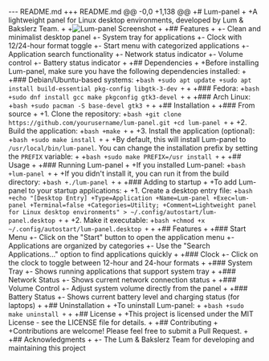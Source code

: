 --- README.md
+++ README.md
@@ -0,0 +1,138 @@
+# Lum-panel
+
+A lightweight panel for Linux desktop environments, developed by Lum & Bakslerz Team.
+
+![Lum-panel Screenshot](screenshot.png)
+
+## Features
+
+- Clean and minimalist desktop panel
+- System tray for applications
+- Clock with 12/24-hour format toggle
+- Start menu with categorized applications
+- Application search functionality
+- Network status indicator
+- Volume control
+- Battery status indicator
+
+## Dependencies
+
+Before installing Lum-panel, make sure you have the following dependencies installed:
+
+### Debian/Ubuntu-based systems:
+```bash
+sudo apt update
+sudo apt install build-essential pkg-config libgtk-3-dev
+```
+
+### Fedora:
+```bash
+sudo dnf install gcc make pkgconfig gtk3-devel
+```
+
+### Arch Linux:
+```bash
+sudo pacman -S base-devel gtk3
+```
+
+## Installation
+
+### From source
+
+1. Clone the repository:
+```bash
+git clone https://github.com/yourusername/lum-panel.git
+cd lum-panel
+```
+
+2. Build the application:
+```bash
+make
+```
+
+3. Install the application (optional):
+```bash
+sudo make install
+```
+
+By default, this will install Lum-panel to `/usr/local/bin/lum-panel`. You can change the installation prefix by setting the `PREFIX` variable:
+
+```bash
+sudo make PREFIX=/usr install
+```
+
+## Usage
+
+### Running Lum-panel
+
+If you installed Lum-panel:
+```bash
+lum-panel
+```
+
+If you didn't install it, you can run it from the build directory:
+```bash
+./lum-panel
+```
+
+### Adding to startup
+
+To add Lum-panel to your startup applications:
+
+1. Create a desktop entry file:
+```bash
+echo "[Desktop Entry]
+Type=Application
+Name=Lum-panel
+Exec=lum-panel
+Terminal=false
+Categories=Utility;
+Comment=Lightweight panel for Linux desktop environments" > ~/.config/autostart/lum-panel.desktop
+```
+
+2. Make it executable:
+```bash
+chmod +x ~/.config/autostart/lum-panel.desktop
+```
+
+## Features
+
+### Start Menu
+- Click on the "Start" button to open the application menu
+- Applications are organized by categories
+- Use the "Search Applications..." option to find applications quickly
+
+### Clock
+- Click on the clock to toggle between 12-hour and 24-hour formats
+
+### System Tray
+- Shows running applications that support system tray
+
+### Network Status
+- Shows current network connection status
+
+### Volume Control
+- Adjust system volume directly from the panel
+
+### Battery Status
+- Shows current battery level and charging status (for laptops)
+
+## Uninstallation
+
+To uninstall Lum-panel:
+
+```bash
+sudo make uninstall
+```
+
+## License
+
+This project is licensed under the MIT License - see the LICENSE file for details.
+
+## Contributing
+
+Contributions are welcome! Please feel free to submit a Pull Request.
+
+## Acknowledgments
+
+- The Lum & Bakslerz Team for developing and maintaining this project

